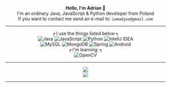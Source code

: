 <div align="center">
  <strong>Hello, I'm Adrian 👋</strong><br>
  I'm an ordinary Java, JavaScript & Python developer from Poland<br>
  If you want to contact me send an e-mail to: <code>iamadyoo@gmail.com</code>
  <hr>
  ┍ I use the things listed below ┑<br>
   <img alt="Java" src="https://img.shields.io/badge/-Java-6ea5ff?style=flat-square&logo=Java&logoColor=white" />
   <img alt="JavaScript" src="https://img.shields.io/badge/-JavaScript-fce353?style=flat-square&logo=JavaScript&logoColor=white" />
   <img alt="Python" src="https://img.shields.io/badge/-Python-6262a4?style=flat-square&logo=Python&logoColor=white" />
   <img alt="IntellJ IDEA" src="https://img.shields.io/badge/-IntelliJ IDEA-c133f5?style=flat-square&logo=IntelliJ-IDEA&logoColor=white" /><br>
   <img alt="MySQL" src="https://img.shields.io/badge/-MySQL-ebb13d?style=flat-square&logo=mysql&logoColor=white" />
   <img alt="MongoDB" src="https://img.shields.io/badge/-MongoDB-13aa52?style=flat-square&logo=mongodb&logoColor=white" />
   <img alt="Spring" src="https://img.shields.io/badge/-Spring-32bf45?style=flat-square&logo=spring&logoColor=white" />
   <img alt="Android" src="https://img.shields.io/badge/-Android-32e34a?style=flat-square&logo=android&logoColor=white" /><br>
  ┍ I'm learning: ┑<br>
    <img alt="OpenCV" src="https://img.shields.io/badge/-OpenCV-3333ab?style=flat-square&logo=opencv&logoColor=white" /><br>
  <hr>
  <img src="https://github-readme-stats.vercel.app/api?username=iadyo&show_icons=true&hide_border=true&theme=material-palenight&count_private=true"><br>
  <img src="https://github-readme-stats.vercel.app/api/top-langs/?username=iadyo&hide_border=true&theme=material-palenight">
  <hr>
</div>
